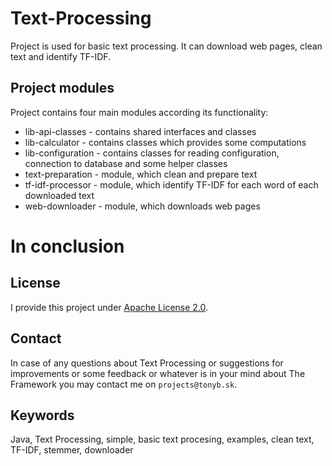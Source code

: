 # Text-Processing

Project is used for basic text processing. It can download web pages, clean text and identify TF-IDF. 

## Project modules

Project contains four main modules according its functionality:

* lib-api-classes - contains shared interfaces and classes
* lib-calculator - contains classes which provides some computations 
* lib-configuration - contains classes for reading configuration, connection to database and some helper classes
* text-preparation - module, which clean and prepare text
* tf-idf-processor - module, which identify TF-IDF for each word of each downloaded text
* web-downloader - module, which downloads web pages

# In conclusion

## License

I provide this project under [Apache License 2.0](https://github.com/antonbalucha/the-framework/blob/master/LICENSE).

## Contact

In case of any questions about Text Processing or suggestions for improvements or some feedback or whatever is in your mind about The Framework you may contact me on ```projects@tonyb.sk```.

## Keywords

Java, Text Processing, simple, basic text procesing, examples, clean text, TF-IDF, stemmer, downloader